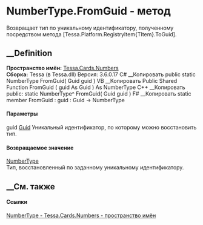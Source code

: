 # NumberType.FromGuid - метод
Возвращает тип по уникальному идентификатору, полученному посредством метода
[Tessa.Platform.RegistryItem{TItem}.ToGuid].
## __Definition
 **Пространство имён:** [Tessa.Cards.Numbers](N_Tessa_Cards_Numbers.htm)  
 **Сборка:** Tessa (в Tessa.dll) Версия: 3.6.0.17
C# __Копировать
     public static NumberType FromGuid(
    	Guid guid
    )
VB __Копировать
     Public Shared Function FromGuid ( 
    	guid As Guid
    ) As NumberType
C++ __Копировать
     public:
    static NumberType^ FromGuid(
    	Guid guid
    )
F# __Копировать
     static member FromGuid : 
            guid : Guid -> NumberType 
#### Параметры
guid [Guid](https://learn.microsoft.com/dotnet/api/system.guid)
    Уникальный идентификатор, по которому можно восстановить тип.
#### Возвращаемое значение
[NumberType](T_Tessa_Cards_Numbers_NumberType.htm)  
Тип, восстановленный по заданному уникальному идентификатору.
##  __См. также
#### Ссылки
[NumberType - ](T_Tessa_Cards_Numbers_NumberType.htm)
[Tessa.Cards.Numbers - пространство имён](N_Tessa_Cards_Numbers.htm)

